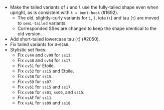 * Make the tailed variants of `i` and `l` use the fully-tailed shape even when upright, as is consistent with `t = bent-hook` (#1692).
  - The old, slightly-curly variants for `i`, `l`, iota (`ι`) and tau (`τ`) are moved to `semi-tailed` variants.
  - Corresponded SSes are changed to keep the shape identical to the old version.
* Add short-tailed lowercase tau (`τ`) (#2050).
* Fix tailed variants for `U+02A0`.
* Stylistic set fixes:
  * Fix `cv44` and `cv99` for `ss13`.
  * Fix `cv48` and `cv54` for `ss17`.
  * Fix `cv51` for Etoile.
  * Fix `cv52` for `ss15` and Etoile.
  * Fix `cv58` for `ss15`.
  * Fix `cv59` for `ss07`.
  * Fix `cv61` for `ss15` and `ss17`.
  * Fix `cv66` for `ss01`, `ss06`, and `ss15`.
  * Fix `vsAF` for `ss11`.
  * Fix `vsAL` for `ss09` and `ss18`.
